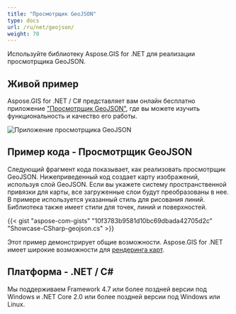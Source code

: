 ```yaml
---
title: "Просмотрщик GeoJSON"
type: docs
url: /ru/net/geojson/
weight: 70
---
```


Используйте библиотеку Aspose.GIS for .NET для реализации просмотрщика GeoJSON.

## **Живой пример**

Aspose.GIS for .NET / C# представляет вам онлайн бесплатно приложение ["Просмотрщик GeoJSON"](https://products.aspose.app/gis/viewer/geojson), где вы можете изучить функциональность и качество его работы.

![Приложение просмотрщика GeoJSON](viewer.png)

## **Пример кода - Просмотрщик GeoJSON**

Следующий фрагмент кода показывает, как реализовать просмотрщик GeoJSON. Нижеприведенный код создает карту изображений, используя слой GeoJSON. Если вы укажете систему пространственной привязки для карты, все загруженные слои будут преобразованы в нее.
В примере используется указанный стиль для рисования линий. Библиотека также имеет стили для точек, линий и поверхностей.

{{< gist "aspose-com-gists" "10f3783b9581d10bc69dbada42705d2c" "Showcase-CSharp-geojson.cs" >}}

Этот пример демонстрирует общие возможности. Aspose.GIS for .NET имеет широкие возможности для [рендеринга карт](https://docs.aspose.com/gis/net/map-rendering/).

## **Платформа - .NET / C#**

Мы поддерживаем Framework 4.7 или более поздней версии под Windows и .NET Core 2.0 или более поздней версии под Windows или Linux.
